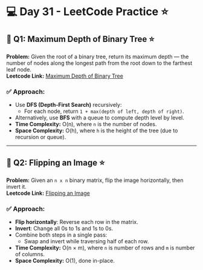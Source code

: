 # 💻 Day 31 - LeetCode Practice ⭐

## 🔹 Q1: Maximum Depth of Binary Tree ⭐  
**Problem:** Given the root of a binary tree, return its maximum depth — the number of nodes along the longest path from the root down to the farthest leaf node.  
**Leetcode Link:** [Maximum Depth of Binary Tree](https://leetcode.com/problems/maximum-depth-of-binary-tree)

### ✅ Approach:
- Use **DFS (Depth-First Search)** recursively:
  - For each node, return `1 + max(depth of left, depth of right)`.
- Alternatively, use **BFS** with a queue to compute depth level by level.
- **Time Complexity:** O(n), where `n` is the number of nodes.  
- **Space Complexity:** O(h), where `h` is the height of the tree (due to recursion or queue).

---

## 🔹 Q2: Flipping an Image ⭐  
**Problem:** Given an `n x n` binary matrix, flip the image horizontally, then invert it.  
**Leetcode Link:** [Flipping an Image](https://leetcode.com/problems/flipping-an-image)

### ✅ Approach:
- **Flip horizontally**: Reverse each row in the matrix.
- **Invert**: Change all 0s to 1s and 1s to 0s.
- Combine both steps in a single pass:
  - Swap and invert while traversing half of each row.
- **Time Complexity:** O(n × m), where `n` is number of rows and `m` is number of columns.  
- **Space Complexity:** O(1), done in-place.

